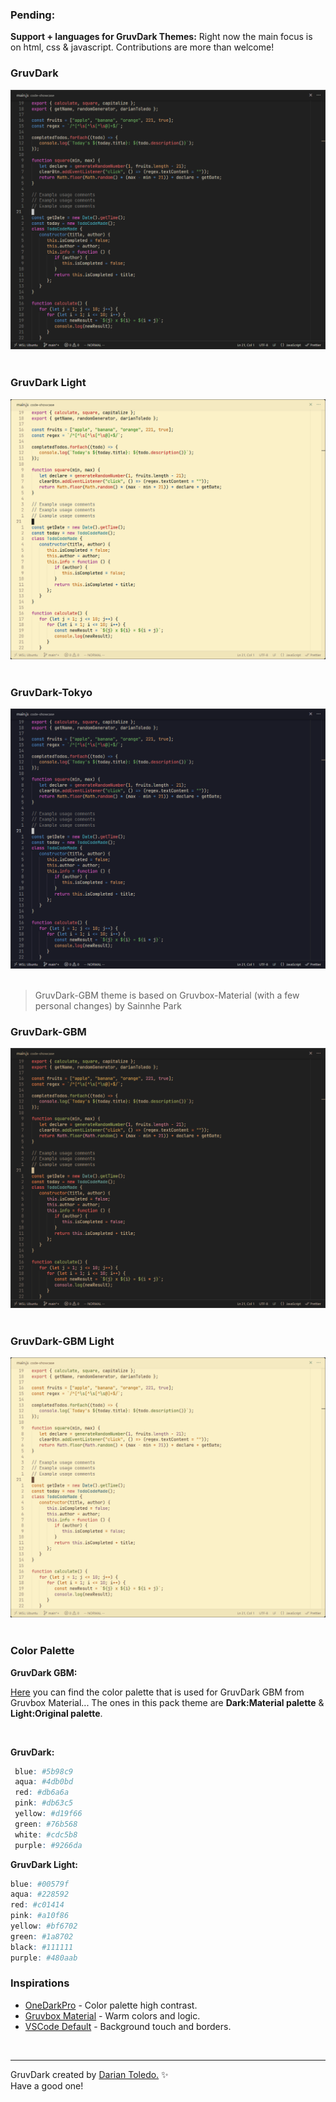 ### Pending:

**Support + languages for GruvDark Themes:** Right now the main focus is on html, css & javascript. Contributions are more than welcome!<br>

### GruvDark

![GruvDark](images/gruvdark.png)
&nbsp;

### GruvDark Light

![GruvDark Light](images/gruvdark-light.png)
&nbsp;

### GruvDark-Tokyo

![GruvDark Tokyo](images/gruvdark-tokyo.png)
&nbsp;

> GruvDark-GBM theme is based on Gruvbox-Material (with a few personal changes) by Sainnhe Park

### GruvDark-GBM

![GruvDark-GBM](images/gruvdark-gbm.png)
&nbsp;

### GruvDark-GBM Light

![GruvDark-GBM Light](images/gruvdark-gbm-light.png)
&nbsp;

### Color Palette

<!-- Visual color palette like https://github.com/morhetz/gruvbox/tree/master -->

**GruvDark GBM:**

[Here](https://github.com/sainnhe/gruvbox-material-vscode) you can find the color palette that is used for GruvDark GBM from Gruvbox Material... The ones in this pack theme are **Dark:Material palette** & **Light:Original palette**.

<br />

**GruvDark:**

```r
 blue: #5b98c9
 aqua: #4db0bd
 red: #db6a6a
 pink: #db63c5
 yellow: #d19f66
 green: #76b568
 white: #cdc5b8
 purple: #9266da
```

**GruvDark Light:**

```r
blue: #00579f
aqua: #228592
red: #c01414
pink: #a10f86
yellow: #bf6702
green: #1a8702
black: #111111
purple: #480aab
```

### Inspirations

-  [OneDarkPro](https://github.com/Binaryify/OneDark-Pro) - Color palette high contrast.
-  [Gruvbox Material](https://github.com/sainnhe/gruvbox-material-vscode) - Warm colors and logic.
-  [VSCode Default]() - Background touch and borders.

&nbsp;

---

GruvDark created by <a href="https://github.com/darianmorat">Darian Toledo.</a> ✨ <br />
Have a good one!
